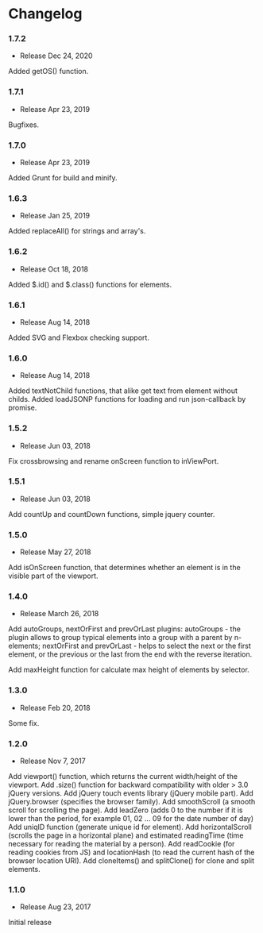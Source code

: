 Changelog
=========

### 1.7.2

* Release Dec 24, 2020

Added getOS() function.

### 1.7.1

* Release Apr 23, 2019

Bugfixes.

### 1.7.0

* Release Apr 23, 2019

Added Grunt for build and minify.

### 1.6.3

* Release Jan 25, 2019

Added replaceAll() for strings and array's.

### 1.6.2

* Release Oct 18, 2018

Added $.id() and $.class() functions for elements.

### 1.6.1

* Release Aug 14, 2018

Added SVG and Flexbox checking support.

### 1.6.0

* Release Aug 14, 2018

Added textNotChild functions, that alike get text from element without childs.
Added loadJSONP functions for loading and run json-callback by promise.

### 1.5.2

* Release Jun 03, 2018

Fix crossbrowsing and rename onScreen function to inViewPort.

### 1.5.1

* Release Jun 03, 2018

Add countUp and countDown functions, simple jquery counter.

### 1.5.0

* Release May 27, 2018

Add isOnScreen function, that determines whether an element is in the visible part of the viewport.

### 1.4.0

* Release March 26, 2018

Add autoGroups, nextOrFirst and prevOrLast plugins:
autoGroups - the plugin allows to group typical elements into a group with a parent by n-elements;
nextOrFirst and prevOrLast - helps to select the next or the first element, or the previous or the last from the end with the reverse iteration.

Add maxHeight function for calculate max height of elements by selector.

### 1.3.0

* Release Feb 20, 2018

Some fix.

### 1.2.0

* Release Nov 7, 2017

Add viewport() function, which returns the current width/height of the viewport.
Add .size() function for backward compatibility with older > 3.0 jQuery versions.
Add jQuery touch events library (jQuery mobile part).
Add jQuery.browser (specifies the browser family).
Add smoothScroll (a smooth scroll for scrolling the page).
Add leadZero (adds 0 to the number if it is lower than the period, for example 01, 02 ... 09 for the date number of day)
Add uniqID function (generate unique id for element).
Add horizontalScroll (scrolls the page in a horizontal plane) and estimated readingTime (time necessary for reading the material by a person).
Add readCookie (for reading cookies from JS) and locationHash (to read the current hash of the browser location URI).
Add cloneItems() and splitClone() for clone and split elements.

### 1.1.0

* Release Aug 23, 2017

Initial release
